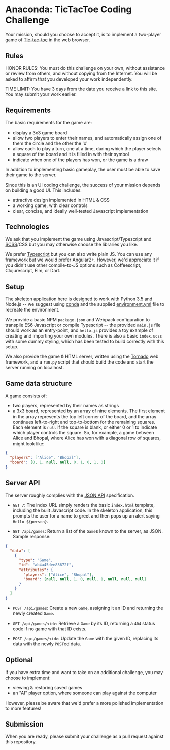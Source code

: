 # Anaconda: TicTacToe Coding Challenge

Your mission, should you choose to accept it, is to implement a two-player game
of [Tic-tac-toe](https://en.wikipedia.org/wiki/Tic-tac-toe) in the web
browser.

## Rules

HONOR RULES: You must do this challenge on your own, without assistance or review
from others, and without copying from the Internet. You will be asked to affirm that
you developed your work independently.

TIME LIMIT: You have 3 days from the date you receive a link to this site. You may
submit your work earlier.

## Requirements

The basic requirements for the game are:

- display a 3x3 game board
- allow two players to enter their names, and automatically assign one of
  them the circle and the other the 'x'
- allow each to play a turn, one at a time, during which the player selects
  a square of the board and it is filled in with their symbol
- indicate when one of the players has won, or the game is a draw

In addition to implementing basic gameplay, the user must be able to save their
game to the server.

Since this is an UI coding challenge, the success of your mission depends on building a good UI. This includes:

- attractive design implemented in HTML & CSS
- a working game, with clear controls
- clear, concise, and ideally well-tested Javascript implementation

## Technologies

We ask that you implement the game using Javascript/Typescript and [SCSS](http://sass-lang.com/)/CSS but you may otherwise choose the libraries you like.

We prefer [Typescript](https://www.typescriptlang.org/) but you can also write plain JS.
You can use any framework but we would prefer Angular2+. However, we'd
appreciate it if you didn't use other compile-to-JS options such as
Coffeescript, Clojurescript, Elm, or Dart.

## Setup

The skeleton application here is designed to work with Python 3.5 and Node.js
-- we suggest using [conda](http://conda.pydata.org) and the supplied
[environment.yml](http://conda.pydata.org/docs/using/envs.html#use-environment-from-file) file
to recreate the environment.

We provide a basic NPM `package.json` and Webpack configuration to transpile ES6
Javascript or compile Typescript -- the provided `main.js` file should work as
an entry-point, and `hello.js` provides a toy example of creating and importing
your own modules. There is also a basic `index.scss` with some dummy styling, which
has been tested to build correctly with this setup.

We also provide the game & HTML server, written using
the [Tornado](http://tornadoweb.org) web framework, and a `run.py` script that
should build the code and start the server running on localhost.

## Game data structure

A game consists of:

- two players, represented by their names as strings
- a 3x3 board, represented by an array of nine elements. The first element in the array
  represents the top left corner of the board, and the array continues left-to-right and
  top-to-bottom for the remaining squares. Each element is `null` if the square is blank,
  or either 0 or 1 to indicate which player controls the square. So, for example, a game
  between Alice and Bhopal, where Alice has won with a diagonal row of squares, might
  look like:

```json
{
  "players": ["Alice", "Bhopal"],
  "board": [0, 1, null, null, 0, 1, 0, 1, 0]
}
```

## Server API

The server roughly complies with the [JSON API](http://jsonapi.org/)
specification.

- `GET /`: The index URL simply renders the basic `index.html` template,
  including the built Javascript code. In the skeleton application, this prompts
  the user for a name to greet and then pops up an alert saying `Hello ${person}`.

- `GET /api/games`: Return a list of the `Game`s known to the server, as JSON.
  Sample response:

```json
{
  "data": [
    {
      "type": "Game",
      "id": "ab4a45dee83672f",
      "attributes": {
        "players": ["Alice", "Bhopal"],
        "board": [null, null, 1, 0, null, 1, null, null, null]
      }
    }
  ]
}
```

- `POST /api/games`: Create a new `Game`, assigning it an ID and returning the
  newly created `Game`.

- `GET /api/games/<id>`: Retrieve a `Game` by its ID, returning a `404` status
  code if no game with that ID exists.

- `POST /api/games/<id>`: Update the `Game` with the given ID, replacing its
  data with the newly `POST`ed data.

## Optional

If you have extra time and want to take on an additional challenge, you may
choose to implement:

- viewing & restoring saved games
- an "AI" player option, where someone can play against the computer

However, please be aware that we'd prefer a more polished implementation to
more features!

## Submission

When you are ready, please submit your challenge as a pull request
against this repository.
